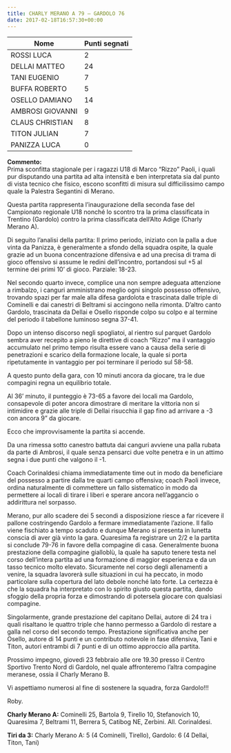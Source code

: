 ```yaml
---
title: CHARLY MERANO A 79 – GARDOLO 76
date: 2017-02-18T16:57:30+00:00
---
```

| **Nome** | **Punti segnati** |
| -------- | ----------------- |
| ROSSI LUCA | 2 |
| DELLAI MATTEO | 24 |
| TANI EUGENIO | 7 |
| BUFFA ROBERTO | 5 |
| OSELLO DAMIANO | 14 |
| AMBROSI GIOVANNI | 9 |
| CLAUS CHRISTIAN | 8 |
| TITON JULIAN | 7 |
| PANIZZA LUCA | 0 |

**Commento:**  
Prima sconfitta stagionale per i ragazzi U18 di Marco “Rizzo” Paoli, i quali pur disputando una partita ad alta intensità e ben interpretata sia dal punto di vista tecnico che fisico, escono sconfitti di misura sul difficilissimo campo quale la Palestra Segantini di Merano.

Questa partita rappresenta l’inaugurazione della seconda fase del Campionato regionale U18 nonché lo scontro tra la prima classificata in Trentino (Gardolo) contro la prima classificata dell’Alto Adige (Charly Merano A).

Di seguito l’analisi della partita: Il primo periodo, iniziato con la palla a due vinta da Panizza, è generalmente a sfondo della squadra ospite, la quale grazie ad un buona concentrazione difensiva e ad una precisa di trama di gioco offensivo si assume le redini dell’incontro, portandosi sul +5 al termine dei primi 10’ di gioco. Parziale: 18-23.

Nel secondo quarto invece, complice una non sempre adeguata attenzione a rimbalzo, i canguri amministrano meglio ogni singolo possesso offensivo, trovando spazi per far male alla difesa gardolota e trascinata dalle triple di Cominelli e dai canestri di Beltrami si accingono nella rimonta. D’altro canto Gardolo, trascinata da Dellai e Osello risponde colpo su colpo e al termine del periodo il tabellone luminoso segna 37-41.

Dopo un intenso discorso negli spogliatoi, al rientro sul parquet Gardolo sembra aver recepito a pieno le direttive di coach “Rizzo” ma il vantaggio accumulato nel primo tempo risulta essere vano a causa della serie di penetrazioni e scarico della formazione locale, la quale si porta ripetutamente in vantaggio per poi terminare il periodo sul 58-58.

A questo punto della gara, con 10 minuti ancora da giocare, tra le due compagini regna un equilibrio totale.

Al 36’ minuto, il punteggio è 73-65 a favore dei locali ma Gardolo, consapevole di poter ancora dimostrare di meritare la vittoria non si intimidire e grazie alle triple di Dellai risucchia il gap fino ad arrivare a -3 con ancora 9” da giocare.

Ecco che improvvisamente la partita si accende.

Da una rimessa sotto canestro battuta dai canguri avviene una palla rubata da parte di Ambrosi, il quale senza pensarci due volte penetra e in un attimo segna i due punti che valgono il -1.

Coach Corinaldesi chiama immediatamente time out in modo da beneficiare del possesso a partire dalla tre quarti campo offensiva; coach Paoli invece, ordina naturalmente di commettere un fallo sistematico in modo da permettere ai locali di tirare i liberi e sperare ancora nell’aggancio o addirittura nel sorpasso.

Merano, pur allo scadere dei 5 secondi a disposizione riesce a far ricevere il pallone costringendo Gardolo a fermare immediatamente l’azione. Il fallo viene fischiato a tempo scaduto e dunque Merano si presenta in lunetta conscia di aver già vinto la gara. Quaresima fa registrare un 2/2 e la partita si conclude 79-76 in favore della compagine di casa. Generalmente buona prestazione della compagine gialloblù, la quale ha saputo tenere testa nel corso dell’intera partita ad una formazione di maggior esperienza e da un tasso tecnico molto elevato. Sicuramente nel corso degli allenamenti a venire, la squadra lavorerà sulle situazioni in cui ha peccato, in modo particolare sulla copertura del lato debole nonché lato forte. La certezza è che la squadra ha interpretato con lo spirito giusto questa partita, dando sfoggio della propria forza e dimostrando di potersela giocare con qualsiasi compagine.

Singolarmente, grande prestazione del capitano Dellai, autore di 24 tra i quali risaltano le quattro triple che hanno permesso a Gardolo di restare a galla nel corso del secondo tempo. Prestazione significativa anche per Osello, autore di 14 punti e un contributo notevole in fase difensiva, Tani e Titon, autori entrambi di 7 punti e di un ottimo approccio alla partita.

Prossimo impegno, giovedì 23 febbraio alle ore 19.30 presso il Centro Sportivo Trento Nord di Gardolo, nel quale affronteremo l’altra compagine meranese, ossia il Charly Merano B.

Vi aspettiamo numerosi al fine di sostenere la squadra, forza Gardolo!!!

Roby.

**Charly Merano A:** Cominelli 25, Bartola 9, Tirello 10, Stefanovich 10, Quaresima 7, Beltrami 11, Berrera 5, Catibog NE, Zerbini. All. Corinaldesi.

**Tiri da 3:** Charly Merano A: 5 (4 Cominelli, Tirello), Gardolo: 6 (4 Dellai, Titon, Tani)
